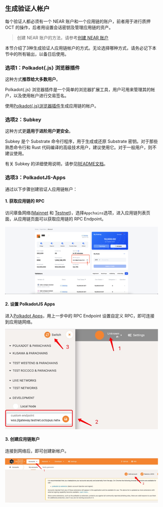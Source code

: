 ## 生成验证人帐户

每个验证人都必须有一个 NEAR 账户和一个应用链的账户，前者用于进行质押 OCT 的操作，后者用设置会话密钥及管理应用链的资产。

> 创建 NEAR 账户的方法，请参考[创建 NEAR 账户](https://docs.near.org/zh-CN/docs/develop/basics/create-account)

本节介绍了3种生成验证人应用链帐户的方式。无论选择哪种方式，请务必记下本节中的所有输出，以备日后使用。

### 选项1：Polkadot{.js} 浏览器插件

这种方式**推荐给大多数用户**。

Polkadot{.js} 浏览器插件是一个简单的浏览器扩展工具，用户可用来管理其的帐户，以及使用帐户进行交易签名。

使用[Polkadot{.js}浏览器插件](https://wiki.polkadot.network/docs/en/learn-account-generation#polkadotjs-browser-plugin)生成应用链的帐户。

### 选项2：Subkey

这种方式更**适用于进阶用户更安全**。

Subkey 是个 Substrate 命令行程序，用于生成或还原 Substrate 密钥。对于那些熟悉命令行和 Rust 代码编译的高级技术用户，建议使用它。对于一般用户，则不建议使用。

有关 Subkey 的详细使用说明，请参见[README文档](https://github.com/paritytech/substrate/tree/master/bin/utils/subkey)。

### 选项3：PolkadotJS-Apps

通过以下步骤创建验证人应用链帐户：

#### 1. 获取应用链的 RPC

访问章鱼网络([Mainnet](https://mainnet.oct.network) 和 [Testnet](https://testnet.oct.network))，选择`Appchains`选项，进入应用链列表页面，从应用链页面可以获取应用链的 RPC Endpoint。

![appchain_rpc](../../images/maintain/appchain_rpc.jpg)

#### 2. 设置 PolkadotJS Apps

进入[Polkadot Apps](https://polkadot.js.org/apps/#/explorer)，用上一步中的 RPC Endpoint 设置自定义 RPC，即可连接到应用链网络。

![set_network](../../images/maintain/set_network.jpg)

#### 3. 创建应用链账户

连接到网络后，即可创建新帐户。

![create_account](../../images/maintain/create_account.jpg)